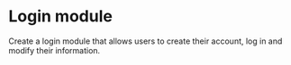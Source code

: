 # Login module
Create a login module that allows users to create their account, log in and modify their information.
